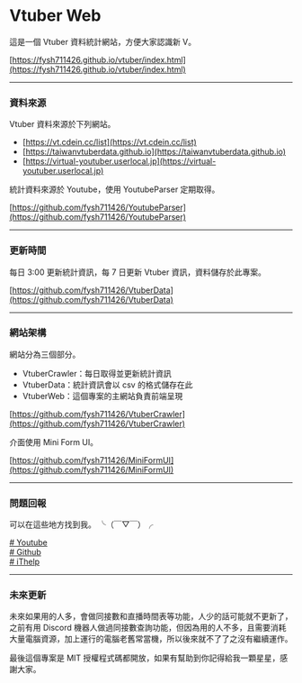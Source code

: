 # Vtuber Web  

這是一個 Vtuber 資料統計網站，方便大家認識新 V。  

[https://fysh711426.github.io/vtuber/index.html](https://fysh711426.github.io/vtuber/index.html)  

---  

### 資料來源  

Vtuber 資料來源於下列網站。  

* [https://vt.cdein.cc/list](https://vt.cdein.cc/list)  
* [https://taiwanvtuberdata.github.io](https://taiwanvtuberdata.github.io)  
* [https://virtual-youtuber.userlocal.jp](https://virtual-youtuber.userlocal.jp)  

統計資料來源於 Youtube，使用 YoutubeParser 定期取得。  

[https://github.com/fysh711426/YoutubeParser](https://github.com/fysh711426/YoutubeParser)  

---  

### 更新時間  

每日 3:00 更新統計資訊，每 7 日更新 Vtuber 資訊，資料儲存於此專案。  

[https://github.com/fysh711426/VtuberData](https://github.com/fysh711426/VtuberData)  

---  

### 網站架構  

網站分為三個部分。  

* VtuberCrawler：每日取得並更新統計資訊  
* VtuberData：統計資訊會以 csv 的格式儲存在此  
* VtuberWeb：這個專案的主網站負責前端呈現  

[https://github.com/fysh711426/VtuberCrawler](https://github.com/fysh711426/VtuberCrawler)  

介面使用 Mini Form UI。  

[https://github.com/fysh711426/MiniFormUI](https://github.com/fysh711426/MiniFormUI)  

---  

### 問題回報  

可以在這些地方找到我。 ╰（￣▽￣）╭

[# Youtube](https://www.youtube.com/channel/UC-nyIVHa8aV9y5EmGtwwY8A)  
[# Github](https://github.com/fysh711426)  
[# iThelp](https://ithelp.ithome.com.tw/users/20106865/profile)  

---  

### 未來更新  

未來如果用的人多，會做同接數和直播時間表等功能，人少的話可能就不更新了，之前有用 Discord 機器人做過同接數查詢功能，但因為用的人不多，且需要消耗大量電腦資源，加上運行的電腦老舊常當機，所以後來就不了了之沒有繼續運作。  

最後這個專案是 MIT 授權程式碼都開放，如果有幫助到你記得給我一顆星星，感謝大家。  
